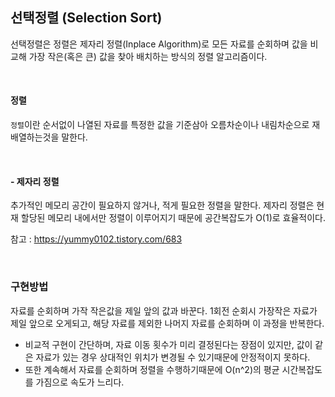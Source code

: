 ## 선택정렬 (Selection Sort)

선택정렬은 정렬은 제자리 정렬(Inplace Algorithm)로 모든 자료를 순회하며 값을 비교해 가장 작은(혹은 큰) 값을 찾아 배치하는 방식의 정렬 알고리즘이다.

<br>

#### 정렬
`정렬`이란 순서없이 나열된 자료를 특정한 값을 기준삼아 오름차순이나 내림차순으로 재배열하는것을 말한다.

<br>

#### - 제자리 정렬

추가적인 메모리 공간이 필요하지 않거나, 적게 필요한 정렬을 말한다.
제자리 정렬은 현재 할당된 메모리 내에서만 정렬이 이루어지기 때문에 공간복잡도가 O(1)로 효율적이다.

참고 : https://yummy0102.tistory.com/683

<br>

### 구현방법

자료를 순회하며 가작 작은값을 제일 앞의 값과 바꾼다. 1회전 순회시 가장작은 자료가 제일 앞으로 오게되고, 해당 자료를 제외한 나머지 자료를 순회하며 이 과정을 반복한다.

- 비교적 구현이 간단하며, 자료 이동 횟수가 미리 결정된다는 장점이 있지만, 값이 같은 자료가 있는 경우 상대적인 위치가 변경될 수 있기때문에 안정적이지 못하다.
- 또한 계속해서 자료를 순회하며 정렬을 수행하기때문에 O(n^2)의 평균 시간복잡도를 가짐으로 속도가 느리다.
